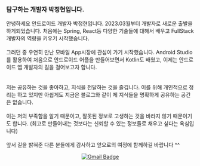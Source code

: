 ### 탐구하는 개발자 박정현입니다.

<div>
  안녕하세요 안드로이드 개발자 박정현입니다. 2023.03월부터 개발자로 새로운 출발을 하게되었습니다. 처음에는 Spring, React등 다양한 기술들에 대해서 배우고 FullStack개발자의 역량을 키우기 시작했습니다.
  <br></br>
 그러던 중 우연히 만난 모바일 App시장에 관심이 가기 시작했습니다. Android Studio를 활용하여 처음으로 안드로이드 어플을 만들어보면서 Kotlin도 배웠고, 이제는 안드로이드 앱 개발자의 길을 걸어보고자 합니다.
</div>
  <br></br>
<div>
  저는 공유하는 것을 좋아하고, 지식을 전달하는 것을 즐깁니다. 이를 위해 개인적으로 정리는 하고 있지만 아쉽게도 지금은 블로그와 같이 제 지식들을 명확하게 공유하는 공간은 없습니다.
  <br></br>
  이는 저의 부족함을 알기 때문이고, 잘못된 정보로 고생하는 것을 바라지 않기 때문이기도 합니다. (최고로 만들어내는 것보다는 신뢰할 수 있는 정보들로 채우고 싶다는 욕심입니다)
  <br></br>
 앞서 길을 밝혀준 다른 분들에게 감사하고 앞으로의 여정에 함께하길 바랍니다 ^^ 
</div>

<div align = "center">

 [![Gmail Badge](https://img.shields.io/badge/Gmail-d14836?style=flat-square&logo=Gmail&logoColor=white&link=mailto:qgam12123@gmail.com)](mailto:qgam12123@gmail.com)
</div>


<!--
**Qiga/Qiga** is a ✨ _special_ ✨ repository because its `README.md` (this file) appears on your GitHub profile.

Here are some ideas to get you started:

- 🔭 I’m currently working on ...
- 🌱 I’m currently learning ...
- 👯 I’m looking to collaborate on ...
- 🤔 I’m looking for help with ...
- 💬 Ask me about ...
- 📫 How to reach me: ...
- 😄 Pronouns: ...
- ⚡ Fun fact: ...
-->
